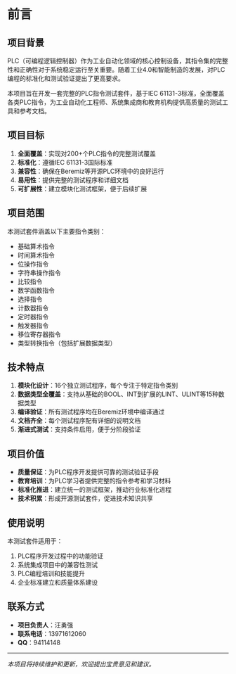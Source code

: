 # 前言

## 项目背景

PLC（可编程逻辑控制器）作为工业自动化领域的核心控制设备，其指令集的完整性和正确性对于系统稳定运行至关重要。随着工业4.0和智能制造的发展，对PLC编程的标准化和测试验证提出了更高要求。

本项目旨在开发一套完整的PLC指令测试套件，基于IEC 61131-3标准，全面覆盖各类PLC指令，为工业自动化工程师、系统集成商和教育机构提供高质量的测试工具和参考文档。

## 项目目标

1. **全面覆盖**：实现对200+个PLC指令的完整测试覆盖
2. **标准化**：遵循IEC 61131-3国际标准
3. **兼容性**：确保在Beremiz等开源PLC环境中的良好运行
4. **易用性**：提供完整的测试程序和详细文档
5. **可扩展性**：建立模块化测试框架，便于后续扩展

## 项目范围

本测试套件涵盖以下主要指令类别：

- 基础算术指令
- 时间算术指令
- 位操作指令
- 字符串操作指令
- 比较指令
- 数学函数指令
- 选择指令
- 计数器指令
- 定时器指令
- 触发器指令
- 移位寄存器指令
- 类型转换指令（包括扩展数据类型）

## 技术特点

1. **模块化设计**：16个独立测试程序，每个专注于特定指令类别
2. **数据类型全覆盖**：支持从基础的BOOL、INT到扩展的LINT、ULINT等15种数据类型
3. **编译验证**：所有测试程序均在Beremiz环境中编译通过
4. **文档齐全**：每个测试程序配有详细的说明文档
5. **渐进式测试**：支持条件启用，便于分阶段验证

## 项目价值

- **质量保证**：为PLC程序开发提供可靠的测试验证手段
- **教育培训**：为PLC学习者提供完整的指令参考和学习材料
- **标准化推进**：建立统一的测试框架，推动行业标准化进程
- **技术积累**：形成开源测试套件，促进技术知识共享

## 使用说明

本测试套件适用于：

1. PLC程序开发过程中的功能验证
2. 系统集成项目中的兼容性测试
3. PLC编程培训和技能提升
4. 企业标准建立和质量体系建设

## 联系方式

- **项目负责人**：汪勇强
- **联系电话**：13971612060
- **QQ**：94114148

---
*本项目将持续维护和更新，欢迎提出宝贵意见和建议。*